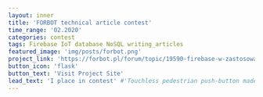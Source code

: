 ```yaml
---
layout: inner
title: 'FORBOT technical article contest'
time_range: '02.2020'
categories: contest
tags: Firebase IoT database NoSQL writing_articles
featured_image: 'img/posts/forbot.png'
project_link: 'https://forbot.pl/forum/topic/19590-firebase-w-zastosowaniach-iot-1-czym-jest-firebase-jak-zaczac'
button_icon: 'flask'
button_text: 'Visit Project Site'
lead_text: 'I place in contest' #'Touchless pedestrian push-button made by SmartCity PW. My role was to make a prototype based on Arduino, IR sensor and display.'
---
```

